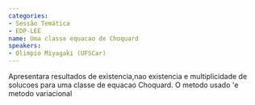 ```yaml
---
categories:
- Sessão Temática
- EDP-LEE
name: Uma classe equacao de Choquard
speakers:
- Olimpio Miyagaki (UFSCar)
---
```


Apresentara resultados de existencia,nao existencia e multiplicidade de solucoes para uma classe de equacao Choquard. O metodo usado 'e metodo variacional